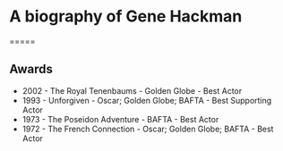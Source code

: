 # A biography of Gene Hackman
=====
## Awards
* 2002 - The Royal Tenenbaums - Golden Globe -  Best Actor
* 1993 - Unforgiven - Oscar; Golden Globe; BAFTA - Best Supporting Actor
* 1973 - The Poseidon Adventure - BAFTA - Best Actor
* 1972 - The French Connection - Oscar; Golden Globe; BAFTA - Best Actor
